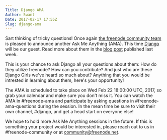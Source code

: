 ```yaml
---
Title: Django AMA
Author: Swant
Date: 2017-02-17 17:55Z
Slug: django-ama
---
```


Sart thinking of tricky questions!
Once again [the freenode community team](http://freenode.net/news/community)
is pleased to announce another Ask Me Anything (AMA). This time [Django](https://www.djangoproject.com)
will be our guest. Read more about them in the
[blog post](http://freenode.net/news/django-and-freenode) published last week.

This is your chance to ask Django all your questions about them: 
How do they utilize freenode? How can you contribute? And just who are these
Django Girls we've heard so much about? Anything that you would be intrested
in learning about them, here's your opportunity!

The AMA is scheduled to take place on Wed Feb 22 18:00:00 UTC, 2017,
so grab your calendar and make sure you don't miss it.
You can watch the AMA in #freenode-ama and participate by asking questions
in #freenode-ama-questions during the session. In the mean time be sure to
visit their own channel, #django, and get a head start on everyone else!

We hope to hold more Ask Me Anything sessions in the future.
If this is something your project would be interested in, please
reach out to us in #freenode-community or at community@freenode.net.
